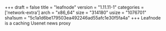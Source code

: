 +++
draft = false
title = "leafnode"
version = "1.11.11-1"
categories = ['network-extra']
arch = "x86_64"
size = "314180"
usize = "1076701"
sha1sum = "5c1a1d6be179503ea492246ad55afc1e30f5fa4a"
+++
Leafnode is a caching Usenet news proxy